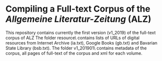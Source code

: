 # Compiling a Full-text Corpus of the *Allgemeine Literatur-Zeitung* (ALZ)
This repository contains currently the first version (v1_2019) of the full-text corpus of ALZ
The folder resource\ contains lists of URLs of digital resources from Internet Archive (ia.txt), Google Books (gb.txt) and Bavarian State Library (bsb.txt).
The folder v1_201901\ contains metadata of the corpus, all pages of full-text of the corpus and xml for each volume.
